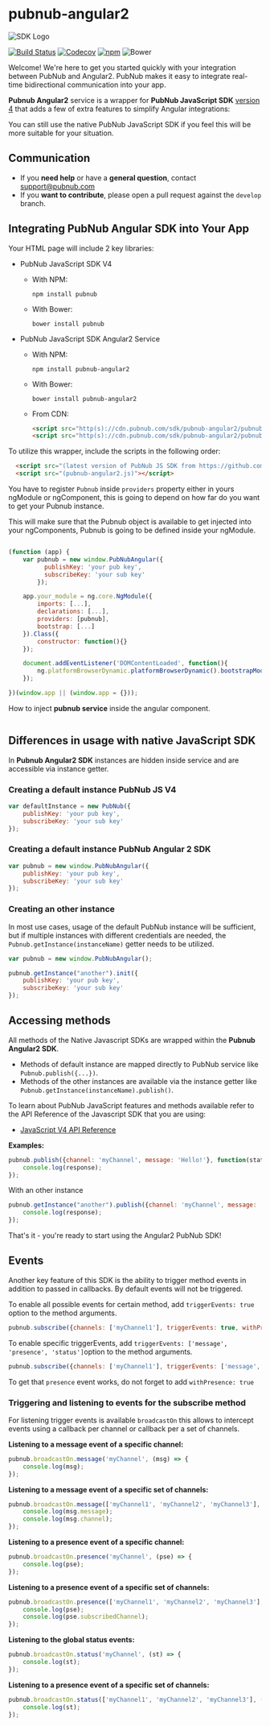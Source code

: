 # pubnub-angular2

![SDK Logo](http://cl.ly/241N0q2P2q22/Screen%20Shot%202016-02-03%20at%205.32.32%20PM.png)

[![Build Status](https://travis-ci.org/pubnub/pubnub-angular2.svg?branch=master)](https://travis-ci.org/pubnub/pubnub-angular2)
[![Codecov](https://img.shields.io/codecov/c/github/pubnub/pubnub-angular2.svg?maxAge=2592000)](https://codecov.io/github/pubnub/pubnub-angular2?branch=master)
[![npm](https://img.shields.io/npm/v/pubnub-angular2.svg)](https://www.npmjs.com/package/pubnub-angular2)
![Bower](https://img.shields.io/bower/v/pubnub-angular2.svg)

Welcome! We're here to get you started quickly with your
integration between PubNub and Angular2. PubNub makes it
easy to integrate real-time bidirectional communication
into your app.

**Pubnub Angular2** service is a wrapper for **PubNub JavaScript SDK** [version 4](https://www.pubnub.com/docs/javascript/pubnub-javascript-sdk-v4)
that adds a few of extra features to simplify Angular integrations:

You can still use the native PubNub JavaScript SDK if you feel this will be
more suitable for your situation.

## Communication
- If you **need help** or have a **general question**, contact <support@pubnub.com>
- If you **want to contribute**, please open a pull request against the `develop` branch.

## Integrating PubNub Angular SDK into Your App

Your HTML page will include 2 key libraries:

* PubNub JavaScript SDK V4

  - With NPM:
      ```shell
      npm install pubnub
      ```
  - With Bower:
    ```shell
    bower install pubnub
    ```

* PubNub JavaScript SDK Angular2 Service
  - With NPM:
      ```shell
      npm install pubnub-angular2
      ```
  - With Bower:
    ```shell
    bower install pubnub-angular2
    ```
  - From CDN:

    ```html
    <script src="http(s)://cdn.pubnub.com/sdk/pubnub-angular2/pubnub-angular2-(version).js"></script>
    <script src="http(s)://cdn.pubnub.com/sdk/pubnub-angular2/pubnub-angular2-(version).min.js"></script>
    ```

To utilize this wrapper, include the scripts in the following order:
```html  
  <script src="(latest version of PubNub JS SDK from https://github.com/pubnub/javascript)"></script>
  <script src="(pubnub-angular2.js)"></script>
```

You have to register `Pubnub` inside `providers` property either in yours ngModule or
ngComponent, this is going to depend on how far do you want to get your Pubnub instance.

This will make sure that the Pubnub object is available to get injected into your ngComponents,
Pubnub is going to be defined inside your ngModule.

```javascript

(function (app) {
    var pubnub = new window.PubNubAngular({
          publishKey: 'your pub key',
          subscribeKey: 'your sub key'
        });

    app.your_module = ng.core.NgModule({
        imports: [...],
        declarations: [...],
        providers: [pubnub],
        bootstrap: [...]
    }).Class({
        constructor: function(){}
    });

    document.addEventListener('DOMContentLoaded', function(){
        ng.platformBrowserDynamic.platformBrowserDynamic().bootstrapModule(app.your_module);
    });

})(window.app || (window.app = {}));
```

How to inject **pubnub service** inside the angular component.

```javascript

```

## Differences in usage with native JavaScript SDK

In **Pubnub Angular2 SDK** instances are hidden inside service and are accessible via instance getter.


### Creating a default instance PubNub JS V4

```javascript
var defaultInstance = new PubNub({
    publishKey: 'your pub key',
    subscribeKey: 'your sub key'
});
```

### Creating a default instance PubNub Angular 2 SDK

```javascript
var pubnub = new window.PubNubAngular({
    publishKey: 'your pub key',
    subscribeKey: 'your sub key'
});
```

### Creating an other instance

In most use cases, usage of the default PubNub instance will be sufficient, but if multiple instances with
different credentials are needed, the ```Pubnub.getInstance(instanceName)``` getter needs to be utilized.

```javascript
var pubnub = new window.PubNubAngular();

pubnub.getInstance("another").init({
	publishKey: 'your pub key',
	subscribeKey: 'your sub key'
});
```

## Accessing methods

All methods of the Native Javascript SDKs are wrapped within the **Pubnub Angular2 SDK**.

- Methods of default instance are mapped directly to PubNub service like ```Pubnub.publish({...})```.
- Methods of the other instances are available via the instance getter like ```Pubnub.getInstance(instanceName).publish()```.

To learn about PubNub JavaScript features and methods available refer to the API Reference of the Javascript SDK that you are using:

* [JavaScript V4 API Reference](https://www.pubnub.com/docs/javascript/api-reference-sdk-v4)

**Examples:**

```javascript
pubnub.publish({channel: 'myChannel', message: 'Hello!'}, function(status, response){
    console.log(response);
});
```

With an other instance

```javascript
pubnub.getInstance("another").publish({channel: 'myChannel', message: 'Hello!'}, function(status, response){
    console.log(response);
});
```

That's it - you're ready to start using the Angular2 PubNub SDK!

## Events

Another key feature of this SDK is the ability to trigger method events in addition to passed in callbacks. By default events will not be triggered.

To enable all possible events for certain method, add ```triggerEvents: true``` option to the method arguments.

```javascript
pubnub.subscribe({channels: ['myChannel1'], triggerEvents: true, withPresence: true});
```

To enable specific triggerEvents, add ```triggerEvents: ['message', 'presence', 'status']```option to the method arguments.

```javascript
pubnub.subscribe({channels: ['myChannel1'], triggerEvents: ['message', 'status']});
```

To get that `presence` event works, do not forget to add ```withPresence: true```

### Triggering and listening to events for the subscribe method

For listening trigger events is available `broadcastOn` this allows to intercept events using a callback per channel
or callback per a set of channels.

**Listening to a message event of a specific channel:**

```javascript
pubnub.broadcastOn.message('myChannel', (msg) => {
    console.log(msg);
});
```

**Listening to a message event of a specific set of channels:**

```javascript
pubnub.broadcastOn.message(['myChannel1', 'myChannel2', 'myChannel3'], (msg) => {
    console.log(msg.message);
    console.log(msg.channel);
});
```

**Listening to a presence event of a specific channel:**

```javascript
pubnub.broadcastOn.presence('myChannel', (pse) => {
    console.log(pse);
});
```

**Listening to a presence event of a specific set of channels:**

```javascript
pubnub.broadcastOn.presence(['myChannel1', 'myChannel2', 'myChannel3'], (pse) => {
    console.log(pse);
    console.log(pse.subscribedChannel);
});
```

**Listening to the global status events:**

```javascript
pubnub.broadcastOn.status('myChannel', (st) => {
    console.log(st);
});
```

**Listening to a presence event of a specific set of channels:**

```javascript
pubnub.broadcastOn.status(['myChannel1', 'myChannel2', 'myChannel3'], (st) => {
    console.log(st);
});
```
